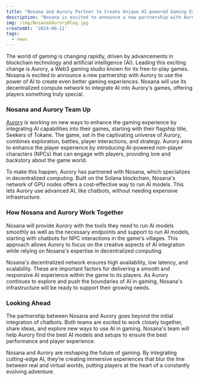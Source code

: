 ```yaml
---
title: "Nosana and Aurory Partner to Create Unique AI-powered Gaming Experiences"
description: "Nosana is excited to announce a new partnership with Aurory to use the power of AI to create even better gaming experiences."
img: /img/NosanaXAuroryBlog.jpg
createdAt: '2024-06-11'
tags:
  - news
---
```

The world of gaming is changing rapidly, driven by advancements in blockchain technology and artificial intelligence (AI). Leading this exciting change is Aurory, a Web3 gaming studio known for its free-to-play games. Nosana is excited to announce a new partnership with Aurory to use the power of AI to create even better gaming experiences. Nosana will use its decentralized compute network to integrate AI into Aurory's games, offering players something truly special.

### Nosana and Aurory Team Up

[Aurory](https://aurory.io/) is working on new ways to enhance the gaming experience by integrating AI capabilities into their games, starting with their flagship title, Seekers of Tokane. The game, set in the captivating universe of Aurory, combines exploration, battles, player interactions, and strategy. Aurory aims to enhance the player experience by introducing AI-powered non-player characters (NPCs) that can engage with players, providing lore and backstory about the game world.

To make this happen, Aurory has partnered with Nosana, which specializes in decentralized computing. Built on the Solana blockchain, Nosana's network of GPU nodes offers a cost-effective way to run AI models. This lets Aurory use advanced AI, like chatbots, without needing expensive infrastructure.

### How Nosana and Aurory Work Together

Nosana will provide Aurory with the tools they need to run AI models smoothly as well as  the necessary endpoints and support to run AI models, starting with chatbots for NPC interactions in the game's villages. This approach allows Aurory to focus on the creative aspects of AI integration while relying on Nosana's expertise in decentralized computing.

Nosana's decentralized network ensures high availability, low latency, and scalability. These are important factors for delivering a smooth and responsive AI experience within the game to its players. As Aurory continues to explore and push the boundaries of AI in gaming, Nosana's infrastructure will be ready to support their growing needs.

### Looking Ahead

The partnership between Nosana and Aurory goes beyond the initial integration of chatbots.  Both teams are excited to work closely together, share ideas, and explore new ways to use AI in gaming. Nosana's team will help Aurory find the best AI models and setups to ensure the best performance and player experience.

Nosana and Aurory are reshaping the future of gaming. By integrating cutting-edge AI, they’re creating immersive experiences that blur the line between real and virtual worlds, putting players at the heart of a constantly evolving adventure.